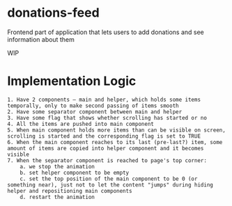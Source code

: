 # donations-feed
Frontend part of application that lets users to add donations and see information about them


WIP
# Implementation Logic
	1. Have 2 components – main and helper, which holds some items temporally, only to make second passing of items smooth
	2. Have some separator component between main and helper
	3. Have some flag that shows whether scrolling has started or no
	4. All the items are pushed into main component
	5. When main component holds more items than can be visible on screen, scrolling is started and the corresponding flag is set to TRUE
	6. When the main component reaches to its last (pre-last?) item, some amount of items are copied into helper component and it becomes visible
	7. When the separator component is reached to page's top corner:
		a. we stop the animation
		b. set helper component to be empty
		c. set the top position of the main component to be 0 (or something near), just not to let the content "jumps" during hiding helper and repositioning main components
		d. restart the animation

